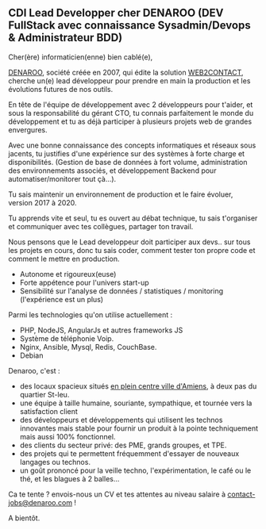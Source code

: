 ## CDI Lead Developper cher DENAROO (DEV FullStack avec connaissance Sysadmin/Devops & Administrateur BDD)

Cher(ère) informaticien(enne) bien cablé(e),

[DENAROO](http://www.denaroo.com), société créée en 2007, qui édite la solution [WEB2CONTACT](http://www.web2contact.com), cherche un(e) lead développeur pour prendre en main la production et les évolutions futures de nos outils.

En tête de l'équipe de développement avec 2 développeurs pour t'aider, et sous la responsabilité du gérant CTO, tu connais parfaitement le monde du développement et tu as déjà participer à plusieurs projets web de grandes envergures. 

Avec une bonne connaissance des concepts informatiques et réseaux sous jacents, tu justifies d'une expérience sur des systèmes à forte charge et disponibilités. (Gestion de base de données à fort volume, administration  des environnements associés, et développement Backend pour automatiser/monitorer tout çà...).

Tu sais maintenir un environnement de production et le faire évoluer, version 2017 à 2020.

Tu apprends vite et seul, tu es ouvert au débat technique, tu sais t'organiser et communiquer avec tes collègues, partager ton travail. 

Nous pensons que le Lead developpeur doit participer aux devs.. sur tous les projets en cours, donc tu sais coder, comment tester ton propre code et comment le mettre en production.

- Autonome et rigoureux(euse)
- Forte appétence pour l'univers start-up 
- Sensibilité sur l'analyse de données / statistiques / monitoring (l'expérience est un plus) 

Parmi les technologies qu'on utilise actuellement : 
- PHP, NodeJS, AngularJs et autres frameworks JS
- Système de téléphonie Voip.
- Nginx, Ansible, Mysql, Redis, CouchBase.
- Debian

Denaroo, c'est :
* des locaux spacieux situés [en plein centre ville d'Amiens](https://goo.gl/maps/MJTJpSL8jcG2), à deux pas du quartier St-leu.
* une équipe à taille humaine, souriante, sympathique, et tournée vers la satisfaction client
* des développeurs et développements qui utilisent les technos innovantes mais stable pour fournir un produit à la pointe techniquement mais aussi 100% fonctionnel.
* des clients du secteur privé: des PME, grands groupes, et TPE.
* des projets qui te permettent fréquemment d'essayer de nouveaux langages ou technos.
* un goût prononcé pour la veille techno, l'expérimentation, le café ou le thé, et les blagues à 2 balles...

Ca te tente ? envois-nous un CV et tes attentes au niveau salaire à contact-jobs@denaroo.com !  

A bientôt.
